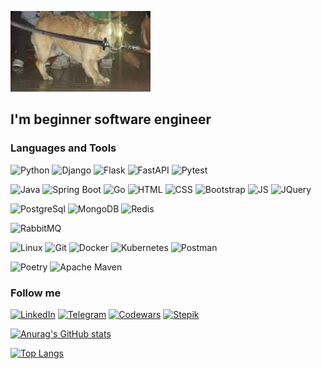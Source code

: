 [![Header](https://github.com/AlexLex13/AlexLex13/blob/master/assets/Frenzy.jpg?raw=true)](https://github.com/AlexLex13)

## I'm beginner software engineer

### Languages and Tools
![Python](https://img.shields.io/badge/-Python-09131b?style=for-the-badge&logo=Python&logoColor=fffa14)
![Django](https://img.shields.io/badge/-Django-09131b?style=for-the-badge&logo=Django&logoColor=008f00)
![Flask](https://img.shields.io/badge/-Flask-09131b?style=for-the-badge&logo=Flask&logoColor=008054)
![FastAPI](https://img.shields.io/badge/-FastAPI-090909?style=for-the-badge&logo=fastapi&logoColor=47C5FB)
![Pytest](https://img.shields.io/badge/-Pytest-09131b?style=for-the-badge&logo=pytest&logoColor=cad401)
<!-- ![C](https://img.shields.io/badge/-C-09131b?style=for-the-badge&logo=c&logoColor=3748aa) -->
![Java](https://img.shields.io/badge/-Java-09131b?style=for-the-badge&logo=java&logoColor=3748aa)
![Spring Boot](https://img.shields.io/badge/-Spring&nbsp;Boot-09131b?style=for-the-badge&logo=springboot&logoColor=6aad3d)
![Go](https://img.shields.io/badge/--09131b?style=for-the-badge&logo=go&logoColor=00add8)
![HTML](https://img.shields.io/badge/-HTML-09131b?style=for-the-badge&logo=html5&logoColor=e54c21)
![CSS](https://img.shields.io/badge/-CSS-09131b?style=for-the-badge&logo=css3&logoColor=264de4)
![Bootstrap](https://img.shields.io/badge/-Bootstrap-09131b?style=for-the-badge&logo=bootstrap&logoColor=7809f7)
![JS](https://img.shields.io/badge/-JS-09131b?style=for-the-badge&logo=javascript&logoColor=efd81d)
![JQuery](https://img.shields.io/badge/-JQuery-09131b?style=for-the-badge&logo=jquery&logoColor=1066a9)

![PostgreSql](https://img.shields.io/badge/-PostgreSql-09131b?style=for-the-badge&logo=PostgreSql&logoColor=47C5FB)
![MongoDB](https://img.shields.io/badge/-MongoDB-09131b?style=for-the-badge&logo=mongodb&logoColor=00ed64)
![Redis](https://img.shields.io/badge/-Redis-09131b?style=for-the-badge&logo=redis&logoColor=d82c20)

![RabbitMQ](https://img.shields.io/badge/-RabbitMQ-09131b?style=for-the-badge&logo=rabbitmq&logoColor=ff6600)

![Linux](https://img.shields.io/badge/-Linux-09131b?style=for-the-badge&logo=linux&logoColor=ffe19a)
![Git](https://img.shields.io/badge/-Git-09131b?style=for-the-badge&logo=Git&logoColor=ec6400)
![Docker](https://img.shields.io/badge/-Docker-09131b?style=for-the-badge&logo=Docker&logoColor=2392e6)
![Kubernetes](https://img.shields.io/badge/-Kubernetes-09131b?style=for-the-badge&logo=kubernetes&logoColor=366ce8)
![Postman](https://img.shields.io/badge/-Postman-09131b?style=for-the-badge&logo=postman&logoColor=ff6c38)

![Poetry](https://img.shields.io/badge/-Poetry-09131b?style=for-the-badge&logo=poetry&logoColor=008ddf)
![Apache Maven](https://img.shields.io/badge/-Apache&nbsp;Maven-09131b?style=for-the-badge&logo=apachemaven&logoColor=ca1a34)

<!-- ![Amazon AWS](https://img.shields.io/badge/-Amazon AWS-09131b?style=for-the-badge&logo=amazonaws&logoColor=fffffc) -->
<!-- ![Apache Cassandra](https://img.shields.io/badge/-Apache Cassandra-09131b?style=for-the-badge&logo=apachecassandra&logoColor=bce7fb) -->
<!-- ![Apache Kafka](https://img.shields.io/badge/-Apache Kafka-09131b?style=for-the-badge&logo=apachekafka&logoColor=ffffff) -->
<!-- ![Celery](https://img.shields.io/badge/-Celery-09131b?style=for-the-badge&logo=celery&logoColor=8db054) -->
<!-- ![Elasticsearch](https://img.shields.io/badge/-Elasticsearch-09131b?style=for-the-badge&logo=elasticsearch&logoColor=fec514) -->
<!-- ![Google Cloud](https://img.shields.io/badge/-Google Cloud-09131b?style=for-the-badge&logo=googleclouds&logoColor=4285f4) -->
<!-- ![Gunicorn](https://img.shields.io/badge/-Gunicorn-09131b?style=for-the-badge&logo=gunicorn&logoColor=489747) -->
<!-- ![Neo4j](https://img.shields.io/badge/-Neo4j-09131b?style=for-the-badge&logo=neo4j&logoColor=047fff) -->
<!-- ![NGINX](https://img.shields.io/badge/-NGINX-09131b?style=for-the-badge&logo=nginx&logoColor=009639) -->
<!-- ![Node.js](https://img.shields.io/badge/-Node.js-09131b?style=for-the-badge&logo=nodedotjs&logoColor=83cd29) -->
<!-- ![React](https://img.shields.io/badge/-React-09131b?style=for-the-badge&logo=react&logoColor=00dcff) -->
<!-- ![Terraform](https://img.shields.io/badge/-Terraform-09131b?style=for-the-badge&logo=terraform&logoColor=623ce4) -->
<!-- ![GraphQL](https://img.shields.io/badge/-GraphQL-09131b?style=for-the-badge&logo=graphql&logoColor=#e535ab) -->
<!-- ![GitHub Actions](https://img.shields.io/badge/-GitHub Actions-09131b?style=for-the-badge&logo=githubactions&logoColor=2088ff) -->


### Follow me
[![LinkedIn](https://img.shields.io/badge/-LinkedIn-09131b?style=for-the-badge&logo=linkedin&logoColor=0a66c2)](https://www.linkedin.com/in/sukhovarov)
[![Telegram](https://img.shields.io/badge/-Telegram-09131b?style=for-the-badge&logo=telegram&logoColor=27A0D9)](https://t.me/barsukh)
[![Codewars](https://img.shields.io/badge/-Codewars-09131b?style=for-the-badge&logo=codewars&logoColor=ab341d)](https://www.codewars.com/users/AlexLex13)
[![Stepik](https://img.shields.io/badge/-Stepik-09131b?style=for-the-badge&logo=data:image/png;base64,https://github.com/AlexLex13/AlexLex13/blob/master/assets/images.png&logoColor=27A0D9)](https://stepik.org/users/293367606)


[![Anurag's GitHub stats](https://github-readme-stats.vercel.app/api?username=AlexLex13&hide=contribs,prs&show_icons=true&theme=codeSTACKr)](https://github.com/anuraghazra/github-readme-stats)

[![Top Langs](https://github-readme-stats.vercel.app/api/top-langs/?username=AlexLex13&langs_count=5&layout=compact&theme=codeSTACKr)](https://github.com/anuraghazra/github-readme-stats)
